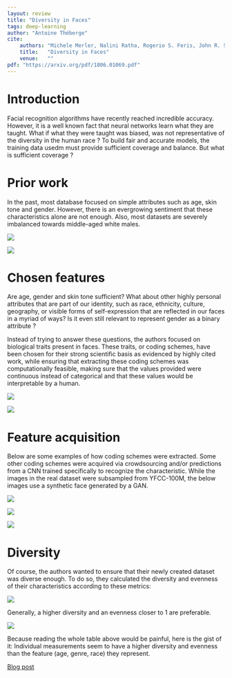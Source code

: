 ```yaml
---
layout: review
title: "Diversity in Faces"
tags: deep-learning 
author: "Antoine Théberge"
cite:
    authors: "Michele Merler, Nalini Ratha, Rogerio S. Feris, John R. Smith"
    title:   "Diversity in Faces"
    venue:   ""
pdf: "https://arxiv.org/pdf/1806.01069.pdf"
---
```


# Introduction

Facial recognition algorithms have recently reached incredible accuracy. However, it is a well known fact that neural networks learn what they are taught. What if what they were taught was biased, was not representative of the diversity in the human race ? To build fair and accurate models, the training data usedm must provide sufficient coverage and balance. But what is sufficient coverage ? 

# Prior work

In the past, most database focused on simple attributes such as age, skin tone and gender. However, there is an evergrowing sentiment that these characteristics alone are not enough. Also, most datasets are severely imbalanced towards middle-aged white males.

![](/deep-learning/images/Diversity_in_Faces/table2.png)

![](/deep-learning/images/Diversity_in_Faces/table3.png)

# Chosen features

Are age, gender and skin tone sufficient? What about other highly personal attributes that are part of our identity, such as race, ethnicity, culture, geography, or visible forms of self-expression that are reflected in our faces in a myriad of ways? Is it even still relevant to represent gender as a binary attribute ?

Instead of trying to answer these questions, the authors focused on biological traits present in faces. These traits, or coding schemes, have been chosen for their strong scientific basis as evidenced by highly cited work, while ensuring that extracting these coding schemes was computationally feasible, making sure that the values provided were continuous instead of categorical and that these values would be interpretable by a human.

![](/deep-learning/images/Diversity_in_Faces/attributes.png)

![](/deep-learning/images/Diversity_in_Faces/versus.png)

# Feature acquisition

Below are some examples of how coding schemes were extracted. Some other coding schemes were acquired via crowdsourcing and/or predictions from a CNN trained specifically to recognize the characteristic. While the images in the real dataset were subsampled from YFCC-100M, the below images use a synthetic face generated by a GAN.

![](/deep-learning/images/Diversity_in_Faces/process1.png)

![](/deep-learning/images/Diversity_in_Faces/process2.png)

![](/deep-learning/images/Diversity_in_Faces/process3.png)

# Diversity

Of course, the authors wanted to ensure that their newly created dataset was diverse enough. To do so, they calculated the diversity and evenness of their characteristics according to these metrics:


![](/deep-learning/images/Diversity_in_Faces/shannon_simpson.png)

Generally, a higher diversity and an evenness closer to 1 are preferable.

![](/deep-learning/images/Diversity_in_Faces/results.png)

Because reading the whole table above would be painful, here is the gist of it:
Individual measurements seem to have a higher diversity and evenness than the feature (age, genre, race) they represent.


[Blog post](https://www.ibm.com/blogs/research/2019/01/diversity-in-faces/)
